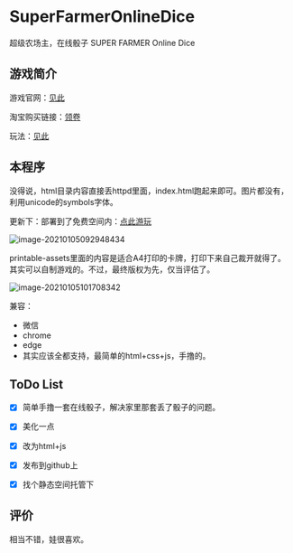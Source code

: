 # SuperFarmerOnlineDice
超级农场主，在线骰子 SUPER FARMER Online Dice 



## 游戏简介

游戏官网：[见此](https://www.granna.pl/katalog-gier/0-wszystkie-gry/343-SUPER-FARMER-THE-CARD-GAME.html)

淘宝购买链接：[领卷](https://s.click.taobao.com/HdbQVsu)

玩法：[见此](https://witreader.com/articles/549625416756/)



## 本程序

没得说，html目录内容直接丢httpd里面，index.html跑起来即可。图片都没有，利用unicode的symbols字体。

更新下：部署到了免费空间内：[点此游玩](https://super-farmer-online-dice.vercel.app/)

![image-20210105092948434](https://img.0w0.io/u/s!AkNcBZ_Plzzpgp8gEtFxiu-jJxAIiA/image-20210105092948434.png)



printable-assets里面的内容是适合A4打印的卡牌，打印下来自己裁开就得了。其实可以自制游戏的。不过，最终版权为先，仅当评估了。

![image-20210105101708342](https://img.0w0.io/u/s!AkNcBZ_Plzzpgp8xHo0ltzkcPKqmEg/image-20210105101708342.png)

兼容：

* 微信
* chrome
* edge
* 其实应该全都支持，最简单的html+css+js，手撸的。



## ToDo List

- [x] 简单手撸一套在线骰子，解决家里那套丢了骰子的问题。
- [x] 美化一点
- [x] 改为html+js
- [x] 发布到github上
- [x] 找个静态空间托管下



## 评价

相当不错，娃很喜欢。

